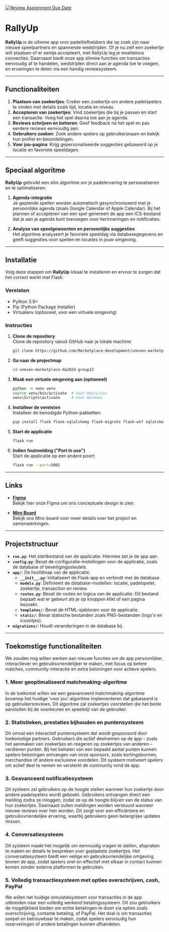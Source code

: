 [![Review Assignment Due Date](https://classroom.github.com/assets/deadline-readme-button-22041afd0340ce965d47ae6ef1cefeee28c7c493a6346c4f15d667ab976d596c.svg)](https://classroom.github.com/a/YzI0i2Iu)

# RallyUp

**RallyUp** is de ultieme app voor padelliefhebbers die op zoek zijn naar nieuwe speelpartners en spannende wedstrijden. 
Of je nu zelf een zoekertje wilt plaatsen of er eentje accepteert, met RallyUp leg je moeiteloos connecties. 
Daarnaast biedt onze app slimme functies om transacties eenvoudig af te handelen, wedstrijden direct aan je agenda toe te voegen, 
en ervaringen te delen via een handig reviewsysteem.

---

## Functionaliteiten
1. **Plaatsen van zoekertjes**: Creëer een zoekertje om andere padelspelers te vinden met details zoals tijd, locatie en niveau.
2. **Accepteren van zoekertjes**: Vind zoekertjes die bij je passen en start een transactie. Voeg het spel daarna toe aan je agenda.
3. **Reviews schrijven en beheren**: Geef feedback na het spel en pas eerdere reviews eenvoudig aan.
4. **Gebruikers zoeken**: Zoek andere spelers op gebruikersnaam en bekijk hun profiel en beoordelingen.
5. **Voor jou-pagina**: Krijg gepersonaliseerde suggesties gebaseerd op je locatie en favoriete speeldagen.

---

## Speciaal algoritme
**RallyUp** gebruikt een slim algoritme om je padelervaring te personaliseren en te optimaliseren:

1. **Agenda-integratie**  
   Je geplande spellen worden automatisch gesynchroniseerd met je persoonlijke agenda (zoals Google Calendar of Apple Calendar).
   Bij het plannen of accepteren van een spel genereert de app een ICS-bestand dat je aan je agenda kunt toevoegen voor herinneringen en notificaties.

3. **Analyse van speelgewoonten en persoonlijke suggesties**  
   Het algoritme analyseert je favoriete speeldag via databasegegevens en geeft suggesties voor spellen en locaties in jouw omgeving.

---

## Installatie
Volg deze stappen om **RallyUp** lokaal te installeren en ervoor te zorgen dat het correct werkt met Flask:

### Vereisten
- Python 3.9+
- Pip (Python Package Installer)
- Virtualenv (optioneel, voor een virtuele omgeving)

### Instructies
1. **Clone de repository**  
   Clone de repository vanuit GitHub naar je lokale machine:
   ```bash
   git clone https://github.com/Marketplace-development/uneven-marketplace-da2024-group13.git
   ```

2. **Ga naar de projectmap**  
   ```bash
   cd uneven-marketplace-da2024-group13
   ```

3. **Maak een virtuele omgeving aan (optioneel)**  
   ```bash
   python -m venv venv
   source venv/bin/activate  # Voor Mac/Linux
   venv\Scripts\activate     # Voor Windows
   ```

4. **Installeer de vereisten**  
   Installeer de benodigde Python-pakketten:
   ```bash
   pip install flask flask-sqlalchemy flask-migrate flask-wtf sqlalchemy python-ics
   ```

5. **Start de applicatie**  
   ```bash
   flask run
   ```

6. **Indien foutmelding ("Port in use")**  
   Start de applicatie op een andere poort:
   ```bash
   flask run --port=5001
   ```
---
## Links
- **[Figma](https://www.figma.com/design/PvbKYVUdIIh78QEKgkvtCD/Rally_up?node-id=0-1&t=RirFmI7af5mYUdv2-1)**  
  Bekijk hier onze Figma om ons conceptuele design te zien. 

- **[Miro Board](https://miro.com/welcomeonboard/TWhTWDVaRE5LWDR6T1ZIVVZJb0k1RVU1RTV6ZU1XMEZwS1F4Ui9xOXpYWTNYKzlOWWw2dVI4TDVVN0hEbFFoR3RGOWhNbHZ1dFJWc1VIdlR3WmIrSlhIdGVCRFRKc2VVR1JvTzdWUlAwT0Q5bnVyYUdLNDJINC9SZzcxeFVaYm0hZQ==?share_link_id=803440164873)**  
  Bekijk ons Miro-board voor meer details over het project en samenwerkingen.
---

## Projectstructuur

- **`run.py`**: Het startbestand van de applicatie. Hiermee zet je de app aan.
- **`config.py`**: Bevat de configuratie-instellingen voor de applicatie, zoals de database of beveiligingssleutels.
- **`app/`**: De hoofdmap van de applicatie:
  - **`__init__.py`**: Initialiseert de Flask-app en verbindt met de database.
  - **`models.py`**: Definieert de database-modellen: locatie, padelspeler, zoekertje, transaction en review.
  - **`routes.py`**: Bevat de routes en logica van de applicatie. Dit bestand bepaalt wat er gebeurt als je op knoppen klikt of een pagina bezoekt.
  - **`templates/`**: Bevat de HTML-sjablonen voor de applicatie.
  - **`static/`**: Bevat statische bestanden zoals PNG-bestanden (logo's en icoontjes).
- **`migrations/`**: Houdt veranderingen in de database bij.

---

## Toekomstige functionaliteiten

We zouden nog willen werken aan nieuwe functies om de app persoonlijker, interactiever en gebruiksvriendelijker te maken, met focus op betere matches, 
community-interactie en extra beloningen voor actieve spelers.

### 1. Meer geoptimaliseerd matchmaking-algoritme
In de toekomst willen we een geavanceerd matchmaking-algoritme bovenop het huidige ‘voor jou’-algoritme implementeren dat gebaseerd is op gebruikersreviews. 
Dit algoritme zal zoekertjes voorstellen die het beste aansluiten bij de voorkeuren en speelstijl van de gebruiker.

### 2. Statistieken, prestaties bijhouden en puntensysteem
Dit omvat een interactief puntensysteem dat wordt gesponsord door toekomstige partners. 
Gebruikers die actief deelnemen op de app – zoals het aanmaken van zoekertjes en reageren op zoekertjes van anderen – verdienen punten. 
Bij het behalen van een bepaald aantal punten kunnen spelers beloningen ontvangen van onze sponsors, zoals kortingsbonnen, 
merchandise of andere exclusieve voordelen. Dit systeem motiveert spelers om actief deel te nemen en versterkt de community rond de app.

### 3. Geavanceerd notificatiesysteem
Dit systeem zal gebruikers op de hoogte stellen wanneer hun zoekertje door andere padelspelers wordt geboekt. 
Gebruikers ontvangen direct een melding zodra ze inloggen, zodat ze op de hoogte blijven van de status van hun zoekertjes. 
Daarnaast zullen meldingen worden verstuurd wanneer nieuwe reviews over hen worden. Dit zorgt voor een efficiëntere en gebruiksvriendelijke ervaring, 
waarbij gebruikers geen belangrijke updates missen.

### 4. Conversatiesysteem
Dit systeem maakt het mogelijk om eenvoudig vragen te stellen, afspraken te maken en details te bespreken over geplaatste zoekertjes. 
Het conversatiesysteem biedt een veilige en gebruiksvriendelijke omgeving binnen de app, zodat spelers snel en effectief met elkaar in contact kunnen komen 
zonder externe platformen te gebruiken.

### 5. Volledig transactiesysteem met opties overschrijven, cash, PayPal
We willen het huidige simulatiesysteem voor transacties in de app uitbreiden naar een volledig werkend betalingssysteem. 
Dit zou gebruikers de mogelijkheid bieden om echte betalingen te doen via opties zoals overschrijving, contante betaling, of PayPal. 
Het doel is om transacties soepel en betrouwbaar te maken, zodat spelers eenvoudig hun reserveringen of andere betalingen kunnen afhandelen.


